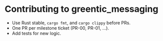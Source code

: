 # Contributing to greentic_messaging
- Use Rust stable, `cargo fmt`, and `cargo clippy` before PRs.
- One PR per milestone ticket (PR-00, PR-01, ...).
- Add tests for new logic.
